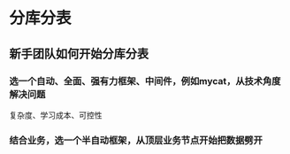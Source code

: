 # 分库分表
 
 ## 新手团队如何开始分库分表
 
 ### 选一个自动、全面、强有力框架、中间件，例如mycat，从技术角度解决问题
 
 复杂度、学习成本、可控性
 
 ### 结合业务，选一个半自动框架，从顶层业务节点开始把数据劈开
